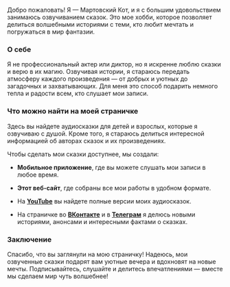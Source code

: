 Добро пожаловать! Я — Мартовский Кот, и я с большим удовольствием занимаюсь озвучиванием сказок. Это мое хобби, которое позволяет делиться волшебными историями с теми, кто любит мечтать и погружаться в мир фантазии.

### О себе

Я не профессиональный актер или диктор, но я искренне люблю сказки и верю в их магию. Озвучивая истории, я стараюсь передать атмосферу каждого произведения — от добрых и уютных до загадочных и захватывающих. Для меня это способ подарить немного тепла и радости всем, кто слушает мои записи.

### Что можно найти на моей страничке

Здесь вы найдете аудиосказки для детей и взрослых, которые я озвучиваю с душой. Кроме того, я стараюсь делиться интересной информацией об авторах сказок и их произведениях.

Чтобы сделать мои сказки доступнее, мы создали:

- **Мобильное приложение**, где вы можете слушать мои записи в любое время.

- **Этот веб-сайт**, где собраны все мои работы в удобном формате.

- На [**YouTube**](https://youtube.com/@bibliocaty) вы найдете полные версии моих аудиосказок.
- На страничке во [**ВКонтакте**](https://vk.com/club227997256) и в [**Телеграм**](https://t.me/cat_andersen) я делюсь новыми историями, анонсами и интересными фактами о сказках.

### Заключение

Спасибо, что вы заглянули на мою страничку! Надеюсь, мои озвученные сказки подарят вам уютные вечера и вдохновят на новые мечты. Подписывайтесь, слушайте и делитесь впечатлениями — вместе мы сделаем мир чуть волшебнее!
